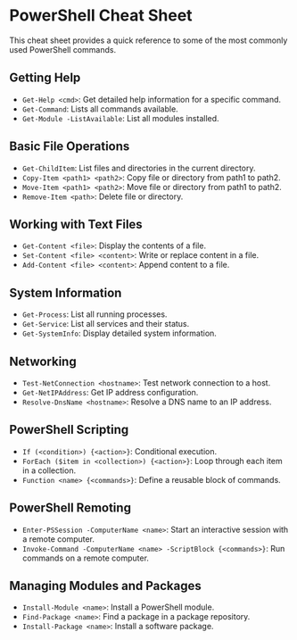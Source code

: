 # PowerShell Cheat Sheet

This cheat sheet provides a quick reference to some of the most commonly used PowerShell commands.

## Getting Help

- `Get-Help <cmd>`: Get detailed help information for a specific command.
- `Get-Command`: Lists all commands available.
- `Get-Module -ListAvailable`: List all modules installed.

## Basic File Operations

- `Get-ChildItem`: List files and directories in the current directory.
- `Copy-Item <path1> <path2>`: Copy file or directory from path1 to path2.
- `Move-Item <path1> <path2>`: Move file or directory from path1 to path2.
- `Remove-Item <path>`: Delete file or directory.

## Working with Text Files

- `Get-Content <file>`: Display the contents of a file.
- `Set-Content <file> <content>`: Write or replace content in a file.
- `Add-Content <file> <content>`: Append content to a file.

## System Information

- `Get-Process`: List all running processes.
- `Get-Service`: List all services and their status.
- `Get-SystemInfo`: Display detailed system information.

## Networking

- `Test-NetConnection <hostname>`: Test network connection to a host.
- `Get-NetIPAddress`: Get IP address configuration.
- `Resolve-DnsName <hostname>`: Resolve a DNS name to an IP address.

## PowerShell Scripting

- `If (<condition>) {<action>}`: Conditional execution.
- `ForEach ($item in <collection>) {<action>}`: Loop through each item in a collection.
- `Function <name> {<commands>}`: Define a reusable block of commands.

## PowerShell Remoting

- `Enter-PSSession -ComputerName <name>`: Start an interactive session with a remote computer.
- `Invoke-Command -ComputerName <name> -ScriptBlock {<commands>}`: Run commands on a remote computer.

## Managing Modules and Packages

- `Install-Module <name>`: Install a PowerShell module.
- `Find-Package <name>`: Find a package in a package repository.
- `Install-Package <name>`: Install a software package.


